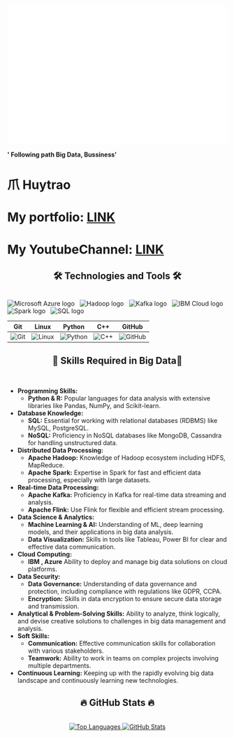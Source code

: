 
<a href="#" target="_blank">
  <img src="huytrao.svg" width="1200" alt="huytrao1" />
</a>


**' Following path Big Data, Bussiness'**
# 爪 Huytrao

# My portfolio: [LINK](https://huytrao.github.io/portfolioweb/)
# My YoutubeChannel: [LINK]( https://www.youtube.com/@huytrao )

<p

---

<h2 align="center">🛠 Technologies and Tools 🛠</h2>
<br>
<!-- Existing badges -->
<span><img src="https://img.shields.io/badge/microsoftazure-282C34?logo=microsoftazure&logoColor=0078D4" alt="Microsoft Azure logo" title="Microsoft Azure" height="25" /></span>
&nbsp;
<span><img src="https://img.shields.io/badge/Hadoop-66CCFF?logo=apachehadoop&logoColor=ffffff" alt="Hadoop logo" title="Hadoop" height="25" /></span>
&nbsp;
<span><img src="https://img.shields.io/badge/Kafka-231F20?logo=apachekafka&logoColor=ffffff" alt="Kafka logo" title="Kafka" height="25" /></span>
&nbsp;
<span><img src="https://img.shields.io/badge/IBM%20Cloud-003C70?logo=ibm&logoColor=ffffff" alt="IBM Cloud logo" title="IBM Cloud" height="25" /></span>
&nbsp;
<span><img src="https://img.shields.io/badge/Spark-E25A1C?logo=apachespark&logoColor=ffffff" alt="Spark logo" title="Spark" height="25" /></span>
&nbsp;
<span><img src="https://img.shields.io/badge/SQL-00758F?logo=sql&logoColor=ffffff" alt="SQL logo" title="SQL" height="25" /></span>

<!-- Icons in a table -->
| Git | Linux | Python | C++ | GitHub |
|-----|-------|--------|-----|--------|
| ![Git](https://cdn.jsdelivr.net/gh/devicons/devicon/icons/git/git-original.svg) | ![Linux](https://cdn.jsdelivr.net/gh/devicons/devicon/icons/linux/linux-original.svg) | ![Python](https://cdn.jsdelivr.net/gh/devicons/devicon/icons/python/python-plain.svg) | ![C++](https://cdn.jsdelivr.net/gh/devicons/devicon/icons/cplusplus/cplusplus-line.svg) | ![GitHub](https://cdn.jsdelivr.net/gh/devicons/devicon/icons/github/github-original.svg) |


<h2 align="center">🔧 Skills Required in Big Data🔧</h2>
<br>
<div align="left">
  <ul>
    <li>
      <strong>Programming Skills:</strong>
      <ul>
        <li><strong>Python & R:</strong> Popular languages for data analysis with extensive libraries like Pandas, NumPy, and Scikit-learn.</li>
      </ul>
    </li>
    <li>
      <strong>Database Knowledge:</strong>
      <ul>
        <li><strong>SQL:</strong> Essential for working with relational databases (RDBMS) like MySQL, PostgreSQL.</li>
        <li><strong>NoSQL:</strong> Proficiency in NoSQL databases like MongoDB, Cassandra for handling unstructured data.</li>
      </ul>
    </li>
    <li>
      <strong>Distributed Data Processing:</strong>
      <ul>
        <li><strong>Apache Hadoop:</strong> Knowledge of Hadoop ecosystem including HDFS, MapReduce.</li>
        <li><strong>Apache Spark:</strong> Expertise in Spark for fast and efficient data processing, especially with large datasets.</li>
      </ul>
    </li>
    <li>
      <strong>Real-time Data Processing:</strong>
      <ul>
        <li><strong>Apache Kafka:</strong> Proficiency in Kafka for real-time data streaming and analysis.</li>
        <li><strong>Apache Flink:</strong> Use Flink for flexible and efficient stream processing.</li>
      </ul>
    </li>
    <li>
      <strong>Data Science & Analytics:</strong>
      <ul>
        <li><strong>Machine Learning & AI:</strong> Understanding of ML, deep learning models, and their applications in big data analysis.</li>
        <li><strong>Data Visualization:</strong> Skills in tools like Tableau, Power BI for clear and effective data communication.</li>
      </ul>
    </li>
    <li>
      <strong>Cloud Computing:</strong>
      <ul>
        <li><strong>IBM , Azure</strong> Ability to deploy and manage big data solutions on cloud platforms.</li>
      </ul>
    </li>
    <li>
      <strong>Data Security:</strong>
      <ul>
        <li><strong>Data Governance:</strong> Understanding of data governance and protection, including compliance with regulations like GDPR, CCPA.</li>
        <li><strong>Encryption:</strong> Skills in data encryption to ensure secure data storage and transmission.</li>
      </ul>
    </li>
    <li>
      <strong>Analytical & Problem-Solving Skills:</strong> Ability to analyze, think logically, and devise creative solutions to challenges in big data management and analysis.</li>
    <li>
      <strong>Soft Skills:</strong>
      <ul>
        <li><strong>Communication:</strong> Effective communication skills for collaboration with various stakeholders.</li>
        <li><strong>Teamwork:</strong> Ability to work in teams on complex projects involving multiple departments.</li>
      </ul>
    </li>
    <li>
      <strong>Continuous Learning:</strong> Keeping up with the rapidly evolving big data landscape and continuously learning new technologies.</li>
  </ul>
</div>


<h2 align="center">🔥 GitHub Stats 🔥</h2>
<br>
<div align="center">
  <a href="#" title="Huytrao">
    <img width="315" src="https://github-readme-stats.vercel.app/api/top-langs/?username=huytrao&hide=c%23,powershell,Mathematica,Ruby,Objective-C,Objective-C%2b%2b,Cuda&title_color=61dafb&text_color=ffffff&icon_color=61dafb&bg_color=20232a&langs_count=8&layout=compact&border_color=61dafb&hide_border=true" alt="Top Languages"/>
  </a>
  <a href="#" title="Huytrao">
    <img width="434" src="https://github-readme-stats.vercel.app/api?username=Huytrao&show_icons=true&theme=react&border_color=61dafb&hide_border=true" alt="GitHub Stats"/>
  </a>
</div>




